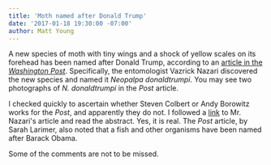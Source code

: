 ```yaml
---
title: 'Moth named after Donald Trump'
date: '2017-01-18 19:30:00 -07:00' 
author: Matt Young
---
```

A new species of moth with tiny wings and a shock of yellow scales on its forehead has been named after Donald Trump, according to an [article in the *Washington Post*](https://www.washingtonpost.com/news/speaking-of-science/wp/2017/01/17/this-new-species-of-moth-has-yellowish-white-scales-on-its-head-it-is-named-for-donald-trump/). Specifically, the entomologist Vazrick Nazari discovered the new species and named it *Neopalpa donaldtrumpi*. You may see two photographs of *N. donaldtrumpi* in the *Post* article.

I checked quickly to ascertain whether Steven Colbert or Andy Borowitz works for the *Post*, and apparently they do not. I followed a [link](http://zookeys.pensoft.net/articles.php?id=11411) to Mr. Nazari's article and read the abstract. Yes, it is real. The *Post* article, by Sarah Larimer, also noted that a fish and other organisms have been named after Barack Obama.

Some of the comments are not to be missed.
